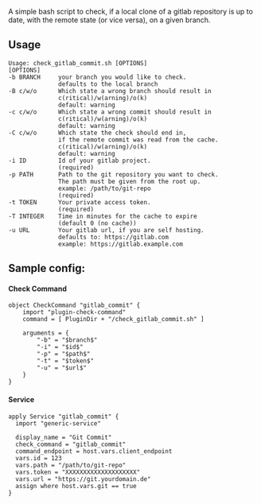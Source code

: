 
A simple bash script to check, if a local clone of a gitlab repository
is up to date, with the remote state (or vice versa), on a given branch.

## Usage 

    Usage: check_gitlab_commit.sh [OPTIONS]
    [OPTIONS]
    -b BRANCH     your branch you would like to check.
                  defaults to the local branch
    -B c/w/o      Which state a wrong branch should result in
                  c(ritical)/w(arning)/o(k)
                  default: warning
    -c c/w/o      Which state a wrong commit should result in
                  c(ritical)/w(arning)/o(k)
                  default: warning
    -C c/w/o      Which state the check should end in,
                  if the remote commit was read from the cache.
                  c(ritical)/w(arning)/o(k)
                  default: warning
    -i ID         Id of your gitlab project.
                  (required)
    -p PATH       Path to the git repository you want to check.
                  The path must be given from the root up.
                  example: /path/to/git-repo
                  (required)
    -t TOKEN      Your private access token.
                  (required)
    -T INTEGER    Time in minutes for the cache to expire
                  (default 0 (no cache))
    -u URL        Your gitlab url, if you are self hosting.
                  defaults to: https://gitlab.com
                  example: https://gitlab.example.com

## Sample config:

#### Check Command

    object CheckCommand "gitlab_commit" {
        import "plugin-check-command"
        command = [ PluginDir + "/check_gitlab_commit.sh" ]

        arguments = {
            "-b" = "$branch$"
            "-i" = "$id$"
            "-p" = "$path$"
            "-t" = "$token$"
            "-u" = "$url$"
        }
    }

#### Service 

    apply Service "gitlab_commit" {
      import "generic-service"

      display_name = "Git Commit"
      check_command = "gitlab_commit"
      command_endpoint = host.vars.client_endpoint
      vars.id = 123
      vars.path = "/path/to/git-repo"
      vars.token = "XXXXXXXXXXXXXXXXXXXX"
      vars.url = "https://git.yourdomain.de"
      assign where host.vars.git == true
    }
